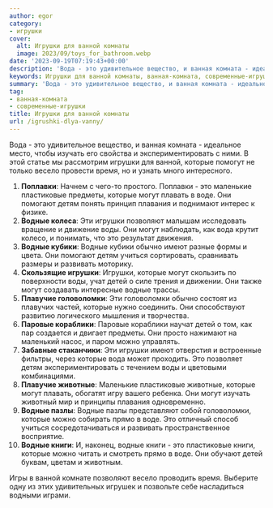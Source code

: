 ```yaml
---
author: egor
category:
- игрушки
cover:
  alt: Игрушки для ванной комнаты
  image: 2023/09/toys_for_bathroom.webp
date: '2023-09-19T07:19:43+00:00'
description: 'Вода - это удивительное вещество, и ванная комната - идеальное место, чтобы изучать его свойства и экспериментировать с ними. В этой статье мы...'
keywords: Игрушки для ванной комнаты, ванная-комната, современные-игрушки, которые, водные, это, могут, игрушки, вода, пластиковые, воде, детям, воды, детей, головоломки, книги, изучать, экспериментировать
summary: 'Вода - это удивительное вещество, и ванная комната - идеальное место, чтобы изучать его свойства и экспериментировать с ними. В этой статье мы...'
tag:
- ванная-комната
- современные-игрушки
title: Игрушки для ванной комнаты
url: /igrushki-dlya-vanny/
---
```


Вода \- это удивительное вещество, и ванная комната \- идеальное место, чтобы изучать его свойства и экспериментировать с ними. В этой статье мы рассмотрим игрушки для ванной, которые помогут не только весело провести время, но и узнать много интересного.

1. **Поплавки**: Начнем с чего\-то простого. Поплавки \- это маленькие пластиковые предметы, которые могут плавать в воде. Они помогают детям понять принцип плавания и поднимают интерес к физике.
1. **Водные колеса**: Эти игрушки позволяют малышам исследовать вращение и движение воды. Они могут наблюдать, как вода крутит колесо, и понимать, что это результат движения.
1. **Водные кубики**: Водные кубики обычно имеют разные формы и цвета. Они помогают детям учиться сортировать, сравнивать размеры и развивать моторику.
1. **Скользящие игрушки**: Игрушки, которые могут скользить по поверхности воды, учат детей о силе трения и движении. Они также могут создавать интересные водные трассы.
1. **Плавучие головоломки**: Эти головоломки обычно состоят из плавучих частей, которые нужно соединить. Они способствуют развитию логического мышления и творчества.
1. **Паровые кораблики**: Паровые кораблики научат детей о том, как пар создается и двигает предметы. Они просто нажимают на маленький насос, и паром можно управлять.
1. **Забавные стаканчики**: Эти игрушки имеют отверстия и встроенные фильтры, через которые вода может проходить. Это позволяет детям экспериментировать с течением воды и цветовыми комбинациями.
1. **Плавучие животные**: Маленькие пластиковые животные, которые могут плавать, обогатят игру вашего ребенка. Они могут изучать животный мир и принципы плавания одновременно.
1. **Водные пазлы**: Водные пазлы представляют собой головоломки, которые можно собирать прямо в воде. Это отличный способ учиться сосредотачиваться и развивать пространственное восприятие.
1. **Водные книги**: И, наконец, водные книги \- это пластиковые книги, которые можно читать и смотреть прямо в воде. Они обучают детей буквам, цветам и животным.

Игры в ванной комнате позволяют весело проводить время. Выберите одну из этих удивительных игрушек и позвольте себе насладиться водными играми.